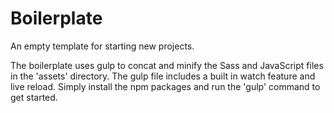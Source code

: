 # Boilerplate
An empty template for starting new projects.

The boilerplate uses gulp to concat and minify the Sass and JavaScript files in the 'assets' directory. The gulp file includes a built in watch feature and live reload. Simply install the npm packages and run the 'gulp' command to get started.
